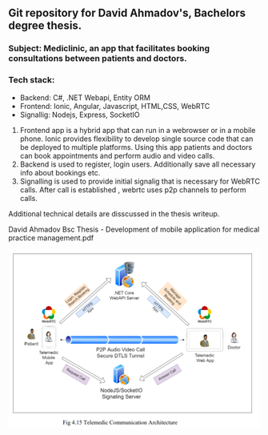 ## Git repository for David Ahmadov's, Bachelors degree thesis.

### Subject: Mediclinic, an app that facilitates booking consultations between patients and doctors.

### Tech stack:

- Backend: C#, .NET Webapi, Entity ORM
- Frontend: Ionic, Angular, Javascript, HTML,CSS, WebRTC
- Signallig: Nodejs, Express, SocketIO

1. Frontend app is a hybrid app that can run in a webrowser or in a mobile phone. Ionic provides flexibility to develop single source code that can be deployed to multiple platforms. Using this app patients and doctors can book appointments and perform audio and video calls.
2. Backend is used to register, login users. Additionally save all necessary info about bookings etc.
3. Signalling is used to provide initial signalig that is necessary for WebRTC calls. After call is established , webrtc uses p2p channels to perform calls.

Additional technical details are disscussed in the thesis writeup.

David Ahmadov Bsc Thesis - Development of mobile application for medical practice management.pdf

![Alt text](telemedic-architecture.png?raw=true "Telemedic Communication Architecture")

